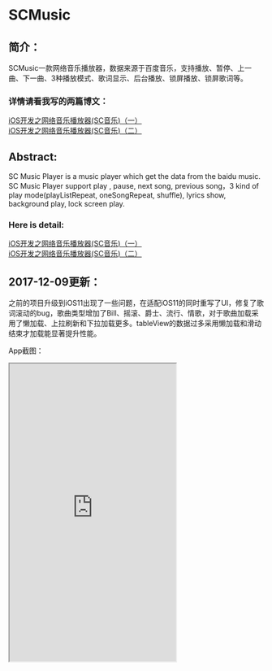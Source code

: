 # SCMusic

## 简介：
SCMusic一款网络音乐播放器，数据来源于百度音乐，支持播放、暂停、上一曲、下一曲、3种播放模式、歌词显示、后台播放、锁屏播放、锁屏歌词等。

### 详情请看我写的两篇博文：
[iOS开发之网络音乐播放器(SC音乐)（一）](http://blog.csdn.net/u014636932/article/details/77622358)</br>
[iOS开发之网络音乐播放器(SC音乐)（二）](http://blog.csdn.net/u014636932/article/details/77878371)</br>
 

## Abstract:
SC Music Player is a music player which get the data from the baidu music. SC Music Player support play , pause, next song, previous song，3 kind of play mode(playListRepeat, oneSongRepeat, shuffle), lyrics show, background play, lock screen play.

### Here is detail:
[iOS开发之网络音乐播放器(SC音乐)（一）](http://blog.csdn.net/u014636932/article/details/77966940)</br>
[iOS开发之网络音乐播放器(SC音乐)（二）](http://blog.csdn.net/u014636932/article/details/77878371)</br>



## 2017-12-09更新：
之前的项目升级到iOS11出现了一些问题，在适配iOS11的同时重写了UI，修复了歌词滚动的bug，歌曲类型增加了Bill、摇滚、爵士、流行、情歌，对于歌曲加载采用了懒加载、上拉刷新和下拉加载更多。tableView的数据过多采用懒加载和滑动结束才加载能显著提升性能。

App截图：

<iframe height=586 width=328 src="https://github.com/Mozartisnotmyname/SCMusic/edit/master/SCMusic截图.gif">
![SCMusic截图](https://github.com/Mozartisnotmyname/SCMusic/edit/master/SCMusic截图.gif)  
